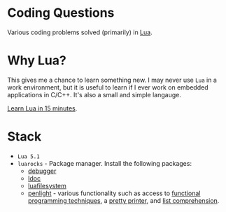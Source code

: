 # Coding Questions

Various coding problems solved (primarily) in [Lua](https://www.lua.org/).

# Why Lua?

This gives me a chance to learn something new. I may never use `Lua` in a work environment, but it is useful to learn if I ever work on embedded applications in C/C++. It's also a small and simple langauge.

[Learn Lua in 15 minutes](http://tylerneylon.com/a/learn-lua/).

# Stack

* `Lua 5.1`
* `luarocks` - Package manager. Install the following packages:
   * [debugger](https://luarocks.org/modules/3scale/debugger)
   * [ldoc](https://luarocks.org/modules/steved/ldoc)
   * [luafilesystem](https://luarocks.org/modules/hisham/luafilesystem)
   * [penlight](https://luarocks.org/modules/tieske/penlight) - various functionality such as access to [functional programming techniques](https://lunarmodules.github.io/Penlight/manual/07-functional.md.html), a [pretty printer](https://lunarmodules.github.io/Penlight/libraries/pl.pretty.html), and [list comprehension](https://lunarmodules.github.io/Penlight/libraries/pl.comprehension.html).
   